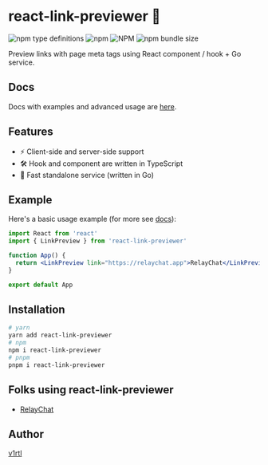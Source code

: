 # react-link-previewer :mag_right:

![npm type definitions](https://img.shields.io/npm/types/react-link-previewer?style=flat-square) ![npm](https://img.shields.io/npm/v/react-link-previewer?style=flat-square) ![NPM](https://img.shields.io/npm/l/react-link-previewer?style=flat-square) ![npm bundle size](https://img.shields.io/bundlephobia/minzip/react-link-previewer?style=flat-square)

Preview links with page meta tags using React component / hook + Go service.

## Docs

Docs with examples and advanced usage are [here](https://react-link-previewer.now.sh/).

## Features

- ⚡ Client-side and server-side support
- 🛠️ Hook and component are written in TypeScript
- 🚀 Fast standalone service (written in Go)

## Example

Here's a basic usage example (for more see [docs](https://react-link-previewer.now.sh/)):

```jsx
import React from 'react'
import { LinkPreview } from 'react-link-previewer'

function App() {
  return <LinkPreview link="https://relaychat.app">RelayChat</LinkPreview>
}

export default App
```

## Installation

```sh
# yarn
yarn add react-link-previewer
# npm
npm i react-link-previewer
# pnpm
pnpm i react-link-previewer
```

## Folks using react-link-previewer

- [RelayChat](https://relaychat.app/)

## Author

[v1rtl](https://v1rtl.site)
